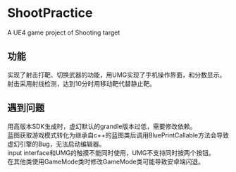 # ShootPractice
A UE4 game project of Shooting target
## 功能
实现了射击打靶、切换武器的功能，用UMG实现了手机操作界面，和分数显示。<br/>
射击采用射线检测，达到10分时用移动靶代替静止靶。
## 遇到问题
用高版本SDK生成时，虚幻默认的grandle版本过低，需要修改依赖。<br/>
蓝图获取游戏模式转化为继承自c++的蓝图类后调用BluePrintCallable方法会导致虚幻引擎的Bug，无法启动编辑器。<br/>
input interface和UMG的触摸不能同时使用，UMG不支持同时按两个按钮。<br/>
在其他类使用GameMode类时修改GameMode类可能导致安卓端闪退。

